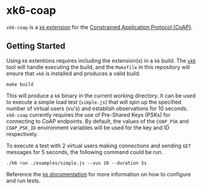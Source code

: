 # xk6-coap

`xk6-coap` is a [`k6` extension](https://k6.io/docs/extensions/) for the
[Constrained Application Protocol
(CoAP)](https://www.rfc-editor.org/rfc/rfc7252).

## Getting Started

Using `k6` extentions requires including the extension(s) in a `k6` build. The
[`xk6`](https://github.com/grafana/xk6) tool will handle executing the build,
and the `Makefile` in this repository will ensure that `xk6` is installed and
produces a valid build.

```
make build
```

This will produce a `k6` binary in the current working directory. It can be used
to execute a simple load test (`simple.js`) that will spin up the specified
number of virtual users (vu's) and establish observations for 10 seconds.
`xk6-coap` currently requires the use of Pre-Shared Keys (PSKs) for connecting
to CoAP endpoints. By default, the values of the `COAP_PSK` and `COAP_PSK_ID`
environment variables will be used for the key and ID respectively.

To execute a test with 2 virtual users making connections and sending `GET`
messages for 5 seconds, the following command could be run.

```
./k6 run ./examples/simple.js --vus 10 --duration 5s
```

Reference the [`k6` documentation](https://k6.io/docs/using-k6/test-lifecycle/)
for more information on how to configure and run tests.

